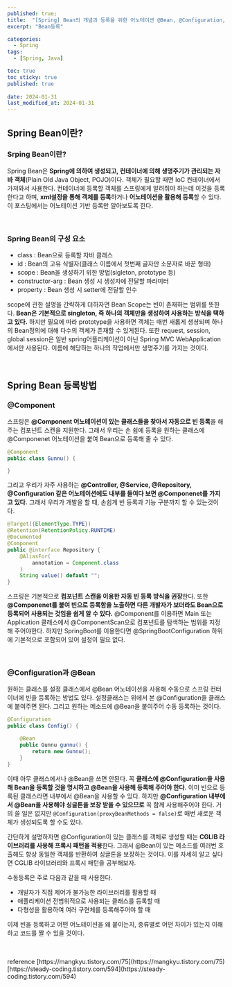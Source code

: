 ```yaml
---
published: true;
title:  "[Spring] Bean의 개념과 등록을 위한 어노테이션 @Bean, @Configuration, @Component"
excerpt: "Bean등록"

categories:
  - Spring
tags:
  - [Spring, Java]

toc: true
toc_sticky: true
published: true
 
date: 2024-01-31
last_modified_at: 2024-01-31
---
```

## Spring Bean이란?

### Srping Bean이란?
Spring Bean은 **Spring에 의하여 생성되고, 컨테이너에 의해 생명주기가 관리되는 자바 객체**(Plain Old Java Object, POJO)이다. 객체가 필요할 때면 IoC 컨테이너에서 가져와서 사용한다. 컨테이너에 등록할 객체를 스프링에게 알려줘야 하는데 이것을 등록한다고 하며, **xml설정을 통해 객체를 등록**하거나 **어노테이션을 활용해 등록**할 수 있다. 이 포스팅에서는 어노테이션 기반 등록만 알아보도록 한다.

<br>

### Spring Bean의 구성 요소
- class : Bean으로 등록할 자바 클래스
- id : Bean의 고유 식별자(클래스 이름에서 첫번째 글자만 소문자로 바꾼 형태)
- scope : Bean을 생성하기 위한 방법(sigleton, prototype 등)
- constructor-arg : Bean 생성 시 생성자에 전달할 파라미터
- property : Bean 생성 시 setter에 전달할 인수


scope에 관한 설명을 간략하게 더하자면 Bean Scope는 빈이 존재하는 범위를 뜻한다. **Bean은 기본적으로 singleton, 즉 하나의 객체만을 생성하여 사용하는 방식을 택하고 있다.** 하지만 필요에 따라 prototype을 사용하면 객체는 매번 새롭게 생셩되며 하나의 Bean정의에 대해 다수의 객체가 존재할 수 있게된다. 또한 request, session, global session은 일반 spring어플리케이션이 아닌 Spring MVC WebApplication에서만 사용된다. 이름에 해당하는 하나의 작업에서만 생명주기를 가지는 것이다.

<br>

## Spring Bean 등록방법
### @Component
스프링은 **@Component 어노테이션이 있는 클래스들을 찾아서 자동으로 빈 등록**을 해주는 컴포넌트 스캔을 지원한다. 그래서 우리는 손 쉽에 등록을 원하는 클래스에 @Componenet 어노테이션을 붙여 Bean으로 등록해 줄 수 있다.

```java
@Component
public class Gunnu() {

}
```

그리고 우리가 자주 사용하는 **@Controller, @Service, @Repository, @Configuration 같은 어노테이션에도 내부를 들여다 보면 @Componenet를 가지고 있다.** 그래서 우리가 개발을 할 때, 손쉽게 빈 등록과 기능 구분까지 할 수 있는것이다. 

```java
@Target({ElementType.TYPE})
@Retention(RetentionPolicy.RUNTIME)
@Documented
@Component
public @interface Repository {
    @AliasFor(
        annotation = Component.class
    )
    String value() default "";
}
```


스프링은 기본적으로 **컴포넌트 스캔을 이용한 자동 빈 등록 방식을 권장**한다. 또한 **@Componenet를 붙여 빈으로 등록함을 노출하면 다른 개발자가 보더라도 Bean으로 등록되어 사용되는 것임을 쉽게 알 수 있다.** @Component를 이용하면 Main 또는 Application 클래스에서 @ComponentScan으로 컴포넌트를 탐색하는 범위를 지정해 주어야한다. 하지만 SpringBoot를 이용한다면 @SpringBootConfiguration 하위에 기본적으로 포함되어 있어 설정이 필요 없다.

<br>

### @Configuration과 @Bean
원하는 클래스를 설정 클래스에서 @Bean 어노테이션을 사용해 수동으로 스프링 컨터이너에 빈을 등록하는 방법도 있다. 설정클래스는 위에서 본 @Configuration을 클래스에 붙여주면 된다. 그리고 원하는 메소드에 @Bean을 붙여주어 수동 등록하는 것이다. 

```java
@Configuration
public class Config() {

    @Bean
    public Gunnu gunnu() {
        return new Gunnu();
    }
}
```
이때 아무 클래스에서나 @Bean을 쓰면 안된다. 꼭 **클래스에 @Configuration을 사용해 Bean을 등록할 것을 명시하고 @Bean을 사용해 등록해 주어야 한다.** 이미 빈으로 등록된 클래스라면 내부에서 @Bean을 사용할 수 있다. 하지만 **@Configuration 내부에서 @Bean을 사용해야 싱글톤을 보장 받을 수 있으므로** 꼭 함께 사용해주어야 한다. 거의 쓸 일은 없지만 `@Configuration(proxyBeanMethods = false)`로 매번 새로운 객체가 생성되도록 할 수도 있다.

간단하게 설명하자면 @Configuration이 있는 클래스를 객체로 생성할 때는 **CGLIB 라이브러리를 사용해 프록시 패턴을 적용**한다. 그래서 @Bean이 있는 메소드를 여러번 호출해도 항상 동일한 객체를 반환하여 싱글톤을 보장하는 것이다. 이를 자세히 알고 싶다면 CGLIB 라이브러리와 프록시 패턴을 공부해보자.

수동등록은 주로 다음과 같을 때 사용한다.
- 개발자가 직접 제어가 불가능한 라이브러리를 활용할 때
- 애플리케이션 전범위적으로 사용되는 클래스를 등록할 때
- 다형성을 활용하여 여러 구현체를 등록해주어야 할 때

이제 빈을 등록하고 어떤 어노테이션을 왜 붙이는지, 종류별로 어떤 차이가 있는지 이해하고 코드를 짤 수 있을 것이다.

<br>
<br>
reference  
[https://mangkyu.tistory.com/75](https://mangkyu.tistory.com/75)  
[https://steady-coding.tistory.com/594](https://steady-coding.tistory.com/594)